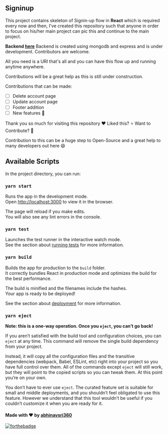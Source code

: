 ## Signinup
This project contains skeleton of Signin-up flow in **React** which is required every now and then, I've created this repository such that anyone in order to focus on his/her main project can pic this and continue to the main project.

**Backend [here](https://github.com/abhinavsri360/Signinup_back)** Backend is created using mongodb and express and is under development. Contributors are welcome.

All you need is a URI that's all and you can have this flow up and running anytime anywhere.

Contributions will be a great help as this is still under construction.

Contributions that can be made:

- [ ] Delete account page
- [ ] Update account page
- [ ] Footer addition
- [ ] New features :thinking:

Thank you so much for visiting this repository :heart: Liked this? :star: Want to Contribute? :fork_and_knife:

Contribution to this can be a huge step to Open-Source and a great help to many developers out here :smile:

## Available Scripts

In the project directory, you can run:

### `yarn start`

Runs the app in the development mode.<br />
Open [http://localhost:3000](http://localhost:3000) to view it in the browser.

The page will reload if you make edits.<br />
You will also see any lint errors in the console.

### `yarn test`

Launches the test runner in the interactive watch mode.<br />
See the section about [running tests](https://facebook.github.io/create-react-app/docs/running-tests) for more information.

### `yarn build`

Builds the app for production to the `build` folder.<br />
It correctly bundles React in production mode and optimizes the build for the best performance.

The build is minified and the filenames include the hashes.<br />
Your app is ready to be deployed!

See the section about [deployment](https://facebook.github.io/create-react-app/docs/deployment) for more information.

### `yarn eject`

**Note: this is a one-way operation. Once you `eject`, you can’t go back!**

If you aren’t satisfied with the build tool and configuration choices, you can `eject` at any time. This command will remove the single build dependency from your project.

Instead, it will copy all the configuration files and the transitive dependencies (webpack, Babel, ESLint, etc) right into your project so you have full control over them. All of the commands except `eject` will still work, but they will point to the copied scripts so you can tweak them. At this point you’re on your own.

You don’t have to ever use `eject`. The curated feature set is suitable for small and middle deployments, and you shouldn’t feel obligated to use this feature. However we understand that this tool wouldn’t be useful if you couldn’t customize it when you are ready for it.






#### Made with :heart: by <a href="https://github.com/abhinavsri360">abhinavsri360</a>

[![forthebadge](https://forthebadge.com/images/badges/no-ragrets.svg)](https://github.com/abhinavsri360)
